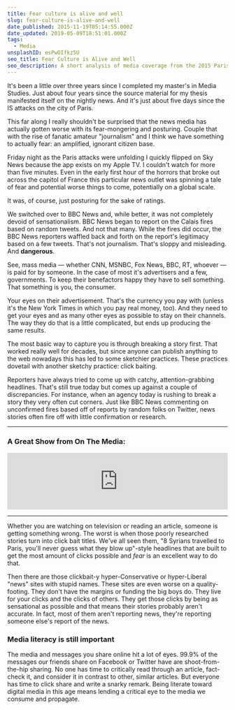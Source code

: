 ```yaml
---
title: Fear culture is alive and well
slug: fear-culture-is-alive-and-well
date_published: 2015-11-19T05:14:55.000Z
date_updated: 2019-05-09T18:51:01.000Z
tags:
  - Media
unsplashID: esPwOIfkz5U
seo_title: Fear Culture is Alive and Well
seo_description: A short analysis of media coverage from the 2015 Paris attacks.
---
```


It's been a little over three years since I completed my master's in Media Studies. Just about four years since the source material for my thesis manifested itself on the nightly news. And it's just about five days since the IS attacks on the city of Paris.

This far along I really shouldn't be surprised that the news media has actually gotten worse with its fear-mongering and posturing. Couple that with the rise of fanatic amateur "journalism" and I think we have something to actually fear: an amplified, ignorant citizen base.

Friday night as the Paris attacks were unfolding I quickly flipped on Sky News because the app exists on my Apple TV. I couldn't watch for more than five minutes. Even in the early first hour of the horrors that broke out across the capitol of France this particular news outlet was spinning a tale of fear and potential worse things to come, potentially on a global scale.

It was, of course, just posturing for the sake of ratings.

We switched over to BBC News and, while better, it was not completely devoid of sensationalism. BBC News began to report on the Calais fires based on random tweets. And not that many. While the fires did occur, the BBC News reporters waffled back and forth on the report's legitimacy based on a few tweets. That's not journalism. That's sloppy and misleading. And **dangerous**.

See, mass media — whether CNN, MSNBC, Fox News, BBC, RT, whoever — is paid for by someone. In the case of most it's advertisers and a few, governments. To keep their benefactors happy they have to sell something. That something is you, the consumer.

Your eyes on their advertisement. That's the currency you pay with (unless it's the New York Times in which you pay real money, too). And they need to get your eyes and as many other eyes as possible to stay on their channels. The way they do that is a little complicated, but ends up producing the same results.

The most basic way to capture you is through breaking a story first. That worked really well for decades, but since anyone can publish anything to the web nowadays this has led to some sketchier practices. These practices dovetail with another sketchy practice: click baiting.

Reporters have always tried to come up with catchy, attention-grabbing headlines. That's still true today but comes up against a couple of discrepancies. For instance, when an agency today is rushing to break a story they very often cut corners. Just like BBC News commenting on unconfirmed fires based off of reports by random folks on Twitter, news stories often fire off with little confirmation or research.

---

### A Great Show from On The Media:

<iframe frameborder="0" scrolling="no" height="130" width="100%" src="https://www.wnyc.org/widgets/ondemand_player/wnycstudios/#file=/audio/json/390402/&share=1"></iframe>

---

Whether you are watching on television or reading an article, someone is getting something wrong. The worst is when those poorly researched stories turn into click bait titles. We've all seen them, "8 Syrians travelled to Paris, you'll never guess what they blow up"-style headlines that are built to get the most amount of clicks possible and *fear* is an excellent way to do that.

Then there are those clickbait-y hyper-Conservative or hyper-Liberal "news" sites with stupid names. These sites are even worse on a quality-footing. They don't have the margins or funding the big boys do. They live for your clicks and the clicks of others. They get those clicks by being as sensational as possible and that means their stories probably aren't accurate. In fact, most of them aren't reporting news, they're reporting someone else's report of the news.

### Media literacy is still important

The media and messages you share online hit a lot of eyes. 99.9% of the messages our friends share on Facebook or Twitter have are shoot-from-the-hip sharing. No one has time to critically read through an article, fact-check it, and consider it in contrast to other, similar articles. But everyone has time to click share and write a snarky remark. Being literate toward digital media in this age means lending a critical eye to the media we consume and propagate.
